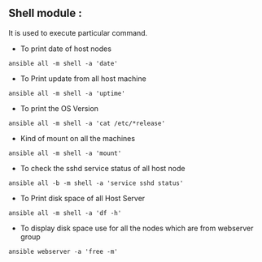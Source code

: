 ## Shell module : 

It is used to execute particular command.

* To print date of host nodes 
```
ansible all -m shell -a 'date'   
```
* To Print update from all host machine
```
ansible all -m shell -a 'uptime' 
```
* To print the OS Version 
```
ansible all -m shell -a 'cat /etc/*release' 
```
* Kind of mount on all the machines
```
ansible all -m shell -a 'mount' 
```
* To check the sshd service status of all host node
```
ansible all -b -m shell -a 'service sshd status' 
```
* To Print disk space of all Host Server
```
ansible all -m shell -a 'df -h' 
```
* To display disk space use for all the nodes which are from webserver group
```
ansible webserver -a 'free -m' 
```
